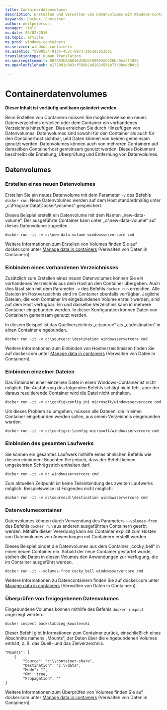 ```yaml
---
title: Containerdatenvolumes
description: Erstellen und Verwalten von Datenvolumes mit Windows-Containern.
keywords: Docker, Container
author: neilpeterson
manager: timlt
ms.date: 05/02/2016
ms.topic: article
ms.prod: windows-containers
ms.service: windows-containers
ms.assetid: f5998534-917b-453c-b873-2953e58535b1
translationtype: Human Translation
ms.sourcegitcommit: 08f893b646046d18def65602eb926bc0ea211804
ms.openlocfilehash: a175091c943cf596b2a810245b1b73b8baddb0c6

---
```


# Containerdatenvolumes

**Dieser Inhalt ist vorläufig und kann geändert werden.** 

Beim Erstellen von Containern müssen Sie möglicherweise ein neues Datenverzeichnis erstellen oder dem Container ein vorhandenes Verzeichnis hinzufügen. Dies erreichen Sie durch Hinzufügen von Datenvolumes. Datenvolumes sind sowohl für den Container als auch für den Containerhost sichtbar, und Daten können von beiden gemeinsam genutzt werden. Datenvolumes können auch von mehreren Containern auf demselben Containerhost gemeinsam genutzt werden. Dieses Dokument beschreibt die Erstellung, Überprüfung und Entfernung von Datenvolumes.

## Datenvolumes

### Erstellen eines neuen Datenvolumes

Erstellen Sie ein neues Datenvolume mit dem Parameter `-v` des Befehls `docker run`. Neue Datenvolumes werden auf dem Host standardmäßig unter „c:\ProgramData\Docker\volumes“ gespeichert.

Dieses Beispiel erstellt ein Datenvolume mit dem Namen „new-data-volume“. Der ausgeführte Container kann unter „c:\new-data-volume“ auf dieses Datenvolume zugreifen.

```none
docker run -it -v c:\new-data-volume windowsservercore cmd
```

Weitere Informationen zum Erstellen von Volumes finden Sie auf docker.com unter [Manage data in containers](https://docs.docker.com/engine/userguide/containers/dockervolumes/#data-volumes) (Verwalten von Daten in Containern).

### Einbinden eines vorhandenen Verzeichnisses

Zusätzlich zum Erstellen eines neuen Datenvolumes können Sie ein vorhandenes Verzeichnis aus dem Host an den Container übergeben. Auch dies lässt sich mit dem Parameter `-v` des Befehls `docker run` erreichen. Alle Dateien im Hostverzeichnis sind im Container ebenfalls verfügbar. Jegliche Dateien, die vom Container im eingebundenen Volume erstellt werden, sind auf dem Host verfügbar. Ein und dasselbe Verzeichnis kann in mehrere Container eingebunden werden. In dieser Konfiguration können Daten von Containern gemeinsam genutzt werden.

In diesem Beispiel ist das Quellverzeichnis „c:\source“ als „c:\destination“ in einen Container eingebunden..

```none
docker run -it -v c:\source:c:\destination windowsservercore cmd
```

Weitere Informationen zum Einbinden von Hostverzeichnissen finden Sie auf docker.com unter [Manage data in containers](https://docs.docker.com/engine/userguide/containers/dockervolumes/#mount-a-host-directory-as-a-data-volume) (Verwalten von Daten in Containern).

### Einbinden einzelner Dateien

Das Einbinden einer einzelnen Datei in einen Windows-Container ist nicht möglich. Die Ausführung des folgenden Befehls schlägt nicht fehl, aber der daraus resultierende Container wird die Datei nicht enthalten. 

```none
docker run -it -v c:\config\config.ini microsoft/windowsservercore cmd
```

Um dieses Problem zu umgehen, müssen alle Dateien, die in einen Container eingebunden werden sollen, aus einem Verzeichnis eingebunden werden.

```none
docker run -it -v c:\config:c:\config microsoft/windowsservercore cmd
```

### Einbinden des gesamten Laufwerks

Sie können ein gesamtes Laufwerk mithilfe eines ähnlichen Befehls wie diesem einbinden: Beachten Sie jedoch, dass der Befehl keinen umgekehrten Schrägstrich enthalten darf.

```none
docker run -it -v d: windowsservercore cmd
```

Zum aktuellen Zeitpunkt ist keine Teileinbindung des zweiten Laufwerks möglich. Beispielsweise ist Folgendes nicht möglich:

```none
docker run -it -v d:\source:d:\destination windowsservercore cmd
```

### Datenvolumecontainer

Datenvolumes können durch Verwendung des Parameters `--volumes-from` des Befehls `docker run` aus anderen ausgeführten Containern geerbt werden. Mithilfe dieser Vererbung kann ein Container explizit zum Hosten von Datenvolumes von Anwendungen mit Containern erstellt werden. 

Dieses Beispiel bindet die Datenvolumes aus dem Container „cocky_bell“ in einen neuen Container ein. Sobald der neue Container gestartet wurde, stehen die Daten in diesen Volumes den Anwendungen zur Verfügung, die im Container ausgeführt werden.  

```none
docker run -it --volumes-from cocky_bell windowsservercore cmd
```

Weitere Informationen zu Datencontainern finden Sie auf docker.com unter [Manage data in containers](https://docs.docker.com/engine/userguide/containers/dockervolumes/#mount-a-host-file-as-a-data-volume) (Verwalten von Daten in Containern).

### Überprüfen von freigegebenen Datenvolumes

Eingebundene Volumes können mithilfe des Befehls `docker inspect` angezeigt werden.

```none
docker inspect backstabbing_kowalevski
```

Dieser Befehl gibt Informationen zum Container zurück, einschließlich eines Abschnitts namens „Mounts“, der Daten über die eingebundenen Volumes enthält, z. B. das Quell- und das Zielverzeichnis.

```none
"Mounts": [
    {
        "Source": "c:\\container-share",
        "Destination": "c:\\data",
        "Mode": "",
        "RW": true,
        "Propagation": ""
}
```

Weitere Informationen zum Überprüfen von Volumes finden Sie auf docker.com unter [Manage data in containers](https://docs.docker.com/engine/userguide/containers/dockervolumes/#locating-a-volume) (Verwalten von Daten in Containern).




<!--HONumber=Sep16_HO1-->


